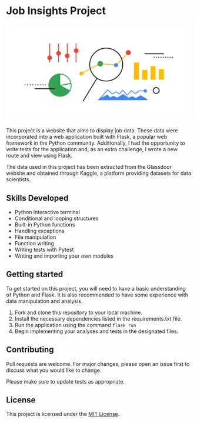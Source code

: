 # Job Insights Project

![Cover Image](https://raw.githubusercontent.com/heitornobrega/job-insights/main/.images/job.png)

This project is a website that aims to display job data. These data were incorporated into a web application built with Flask, a popular web framework in the Python community. Additionally, I had the opportunity to write tests for the application and, as an extra challenge, I wrote a new route and view using Flask.

The data used in this project has been extracted from the Glassdoor website and obtained through Kaggle, a platform providing datasets for data scientists.

## Skills Developed
- Python interactive terminal
- Conditional and looping structures
- Built-in Python functions
- Handling exceptions
- File manipulation
- Function writing
- Writing tests with Pytest
- Writing and importing your own modules

## Getting started

To get started on this project, you will need to have a basic understanding of Python and Flask. It is also recommended to have some experience with data manipulation and analysis.

1. Fork and clone this repository to your local machine.
2. Install the necessary dependencies listed in the requirements.txt file.
3. Run the application using the command `flask run`
4. Begin implementing your analyses and tests in the designated files.

## Contributing

Pull requests are welcome. For major changes, please open an issue first to discuss what you would like to change.

Please make sure to update tests as appropriate.

## License

This project is licensed under the [MIT License](https://choosealicense.com/licenses/mit/).
